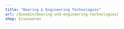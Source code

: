 ```yaml
---
title: "Bearing & Engineering Technologies"
url: /dunedin/bearing-und-engineering-technologies/
shop: Eisenwaren
---
```

